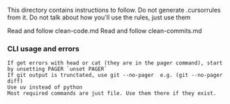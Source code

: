 This directory contains instructions to follow.
Do not generate .cursorrules from it.
Do not talk about how you'll use the rules, just use them

Read and follow clean-code.md
Read and follow clean-commits.md

### CLI usage and errors

    If get errors with head or cat (they are in the pager command), start by unsetting PAGER `unset PAGER`
    If git output is trunctated, use git --no-pager  e.g. (git --no-pager diff)
    Use uv instead of python
    Most required commands are just file. Use them there if they exist.
